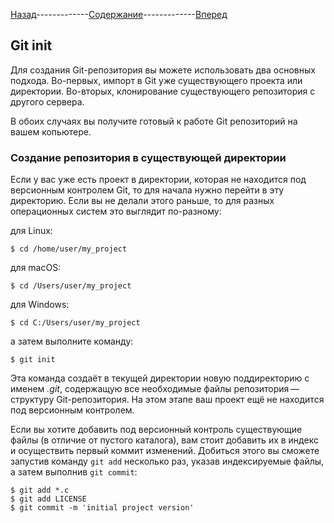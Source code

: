 [Назад](/Content/git_config.md)-------------[Содержание](/readme.md)-------------[Вперед](/Content/git_add.md)

## **Git init**

Для создания Git-репозитория вы можете использовать два основных подхода. Во-первых, импорт в Git уже существующего проекта или директории. Во-вторых, клонирование существующего репозитория с другого сервера.

В обоих случаях вы получите готовый к работе Git репозиторий на вашем копьютере.

### Создание репозитория в существующей директории
Если у вас уже есть проект в директории, которая не находится под версионным контролем Git, то для начала нужно перейти в эту директорию. Если вы не делали этого раньше, то для разных операционных систем это выглядит по-разному:

для Linux:
```
$ cd /home/user/my_project
```
для macOS:
```
$ cd /Users/user/my_project
```
для Windows:
```
$ cd C:/Users/user/my_project
```
а затем выполните команду:
```
$ git init
```
Эта команда создаёт в текущей директории новую поддиректорию с именем *.git*, содержащую все необходимые файлы репозитория — структуру Git-репозитория. На этом этапе ваш проект ещё не находится под версионным контролем. 

Если вы хотите добавить под версионный контроль существующие файлы (в отличие от пустого каталога), вам стоит добавить их в индекс и осуществить первый коммит изменений. Добиться этого вы сможете запустив команду `git add` несколько раз, указав индексируемые файлы, а затем выполнив `git commit`:
```
$ git add *.c
$ git add LICENSE
$ git commit -m 'initial project version'
```
